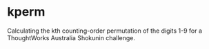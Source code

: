 kperm
======

Calculating the kth counting-order permutation of the digits 1-9 for a ThoughtWorks Australia Shokunin challenge.
